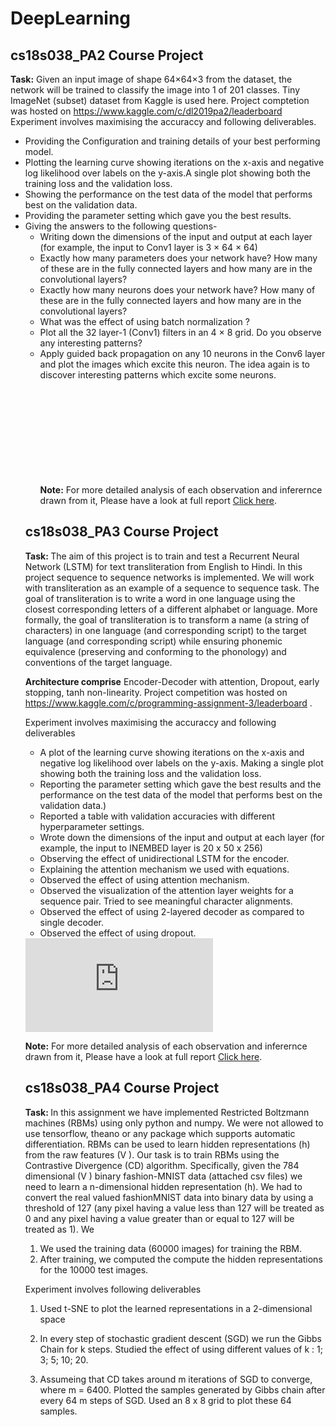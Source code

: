 # DeepLearning
## cs18s038_PA2 Course Project ##
<b> Task:</b> 
Given an input image of shape 64×64×3 from the dataset, the network will be trained
to classify the image into 1 of 201 classes. Tiny ImageNet (subset) dataset from Kaggle is used here.
Project comptetion was hosted on https://www.kaggle.com/c/dl2019pa2/leaderboard
Experiment involves maximising the accuraccy and following deliverables.
* Providing the Configuration and training details of your best performing model.
* Plotting the learning curve showing iterations on the x-axis and negative log likelihood
over labels on the y-axis.A single plot showing both the training loss and the
validation loss.
* Showing the performance on the test data of the model that performs best on the validation
data.
* Providing the parameter setting which gave you the best results.
* Giving the answers to the following questions-
    * Writing down the dimensions of the input and output at each layer (for example, the
input to Conv1 layer is 3 × 64 × 64)
    * Exactly how many parameters does your network have? How many of these are in the
fully connected layers and how many are in the convolutional layers?
    * Exactly how many neurons does your network have? How many of these are in the
fully connected layers and how many are in the convolutional layers?
    * What was the effect of using batch normalization ?
    *  Plot all the 32 layer-1 (Conv1) filters in an 4 × 8 grid. Do you observe any interesting
patterns?
    * Apply guided back propagation on any 10 neurons in the Conv6 layer and plot the
images which excite this neuron. The idea again is to discover interesting patterns
which excite some neurons.
      <object data="https://github.com/rajanskumarsoni/DeepLearning/blob/master/CS18S038_PA2/report.pdf" width="700px" height="700px">
    <embed src="https://github.com/rajanskumarsoni/DeepLearning/blob/master/CS18S038_PA2/report.pdf">
   <p><b>Note:</b> For more detailed analysis of each observation and inferernce drawn from it, Please have a look at full report  <a href="https://github.com/rajanskumarsoni/DeepLearning/blob/master/CS18S038_PA2/report.pdf">Click here</a>.</p>
    </embed>
   </object>
   
   
   
   
## cs18s038_PA3 Course Project ##
<b> Task: </b> The aim of this project is to train and test a Recurrent Neural Network (LSTM) for text
transliteration from English to Hindi.
In this project sequence to sequence networks is implemented. We will work with
transliteration as an example of a sequence to sequence task.
The goal of transliteration is to write a word in one language using the closest corresponding
letters of a different alphabet or language. More formally, the goal of transliteration is to transform
a name (a string of characters) in one language (and corresponding script) to the target language
(and corresponding script) while ensuring phonemic equivalence (preserving and conforming to the
phonology) and conventions of the target language.

<b> Architecture comprise</b> Encoder-Decoder with attention, Dropout, early stopping, tanh non-linearity.
Project competition was hosted on https://www.kaggle.com/c/programming-assignment-3/leaderboard .

Experiment involves maximising the accuraccy and following deliverables

   * A plot of the learning curve showing iterations on the x-axis and negative log likelihood over
labels on the y-axis. Making a single plot showing both the training loss and the validation loss.
   * Reporting the parameter setting which gave the best results and the performance on the test
data of the model that performs best on the validation data.)
   * Reported a table with validation accuracies with different hyperparameter settings.
   * Wrote down the dimensions of the input and output at each layer (for example, the input to
INEMBED layer is 20 x 50 x 256)
   * Observing the effect of unidirectional LSTM for the encoder. 
   * Explaining the attention mechanism we used with equations.
   * Observed the effect of using attention mechanism.
   * Observed the visualization of the attention layer weights for a sequence pair. Tried to see meaningful
character alignments.
   * Observed the effect of using 2-layered decoder as compared to single decoder.
   * Observed the effect of using dropout.
   
  <object data="https://github.com/rajanskumarsoni/DeepLearning/blob/master/CS18S038_PA3/main.pdf" width="700px" height="700px">
    <embed src="https://github.com/rajanskumarsoni/DeepLearning/blob/master/CS18S038_PA3/main.pdf">
   <p><b>Note:</b> For more detailed analysis of each observation and inferernce drawn from it, Please have a look at full report  <a href="https://github.com/rajanskumarsoni/DeepLearning/blob/master/CS18S038_PA3/main.pdf">Click here</a>.</p>
    </embed>
   </object>
   
   
## cs18s038_PA4 Course Project
<b> Task: </b> In this assignment we have implemented Restricted Boltzmann machines (RBMs) using only
python and numpy. We were not allowed to use tensorflow, theano or any package which
supports automatic differentiation.
RBMs can be used to learn hidden representations (h) from the raw features (V ). Our
task is to train RBMs using the Contrastive Divergence (CD) algorithm. Specifically, given
the 784 dimensional (V ) binary fashion-MNIST data (attached csv files) we need to learn
a n-dimensional hidden representation (h). We had to convert the real valued fashionMNIST data into binary data by using a threshold of 127 (any pixel having a value less than
127 will be treated as 0 and any pixel having a value greater than or equal to 127 will be
treated as 1). We 
1. We used the training data (60000 images) for training the RBM.
2. After training, we computed the compute the hidden representations for the 10000 test images.

Experiment involves following deliverables

   1. Used t-SNE to plot the learned representations in a 2-dimensional space
   
   2. In every step of stochastic gradient descent (SGD) we run the
   Gibbs Chain for k steps. Studied the effect of using different values of k : 1; 3; 5; 10; 20.
   3. Assumeing that CD takes around m iterations of SGD to converge, where
   m = 6400. Plotted the samples generated by Gibbs chain after every 64 m steps of SGD.
   Used an 8 x 8 grid to plot these 64 samples.



